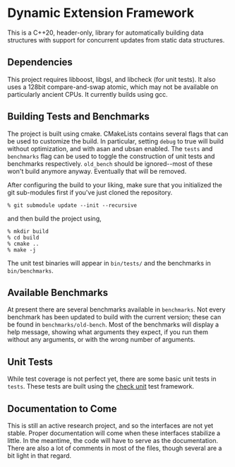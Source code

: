 # Dynamic Extension Framework
This is a C++20, header-only, library for automatically building data
structures with support for concurrent updates from static data structures.

## Dependencies
This project requires libboost, libgsl, and libcheck (for unit tests). It also
uses a 128bit compare-and-swap atomic, which may not be available on
particularly ancient CPUs. It currently builds using gcc.

## Building Tests and Benchmarks
The project is built using cmake. CMakeLists contains several flags that can 
be used to customize the build. In particular, setting `debug` to true will
build without optimization, and with asan and ubsan enabled. The `tests`
and `benchmarks` flag can be used to toggle the construction of unit tests
and benchmarks respectively. `old_bench` should be ignored--most of these won't
build anymore anyway. Eventually that will be removed.

After configuring the build to your liking, make sure that you initialized the
git sub-modules first if you've just cloned the repository.
```
% git submodule update --init --recursive
```

and then build the project using,
```
% mkdir build
% cd build
% cmake ..
% make -j
```

The unit test binaries will appear in `bin/tests/` and the benchmarks in
`bin/benchmarks`.

## Available Benchmarks
At present there are several benchmarks available in `benchmarks`. Not every
benchmark has been updated to build with the current version; these can be
found in `benchmarks/old-bench`. Most of the benchmarks will display a help
message, showing what arguments they expect, if you run them without any
arguments, or with the wrong number of arguments.

## Unit Tests
While test coverage is not perfect yet, there are some basic unit tests in
`tests`. These tests are built using the [check
unit](https://libcheck.github.io/check/) test framework.

## Documentation to Come
This is still an active research project, and so the interfaces are not yet
stable. Proper documentation will come when these interfaces stabilize
a little. In the meantime, the code will have to serve as the documentation.
There are also a lot of comments in most of the files, though several are a bit
light in that regard.

